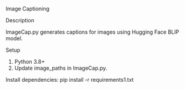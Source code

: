 Image Captioning

Description

ImageCap.py generates captions for images using Hugging Face BLIP model.

Setup

  1.	Python 3.8+
  2.	Update image_paths in ImageCap.py.

Install dependencies:
pip install -r requirements1.txt

